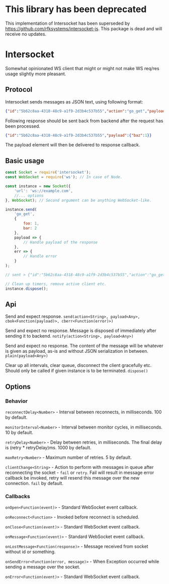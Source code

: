 # This library has been deprecated

This implementation of Intersocket has been superseded by https://github.com/rfksystems/intersocket-js.
This package is dead and will receive no updates.

# Intersocket

Somewhat opinionated WS client that might or might not make WS req/res usage slightly more pleasant.

## Protocol

Intersocket sends messages as JSON text, using following format:

```json
{"id":"5b62c8aa-4318-48c9-a1f9-2d3b4c537b55","action":"go_get","payload":{"foo":1,"bar":2}}
```

Following response should be sent back from backend after the request has been processed.

```json
{"id":"5b62c8aa-4318-48c9-a1f9-2d3b4c537b55","payload":{"baz":1}}
```

The payload element will then be delivered to response callback.

## Basic usage

```js
const Socket = require('intersocket');
const WebSocket = require('ws'); // In case of Node.

const instance = new Socket({
    'url': 'ws://example.com',
    //... options
}, WebSocket); // Second argument can be anything WebSocket-like.

instance.send(
    'go_get',
    {
        foo: 1,
        bar: 2
    },
    payload => {
        // Handle payload of the response
    },
    err => {
        // Handle error
    }
);

// sent > {"id":"5b62c8aa-4318-48c9-a1f9-2d3b4c537b55","action":"go_get","payload":{"foo":1,"bar":2}}

// Clean up timers, remove active client etc.
instance.dispose();

```

## Api

Send and expect response.
`send(action<String>, payload<Any>, cbok<Function(payload)>, cberr<Function(error)>)`

Send and expect no response. Message is disposed of immediately after sending it to backend.
`notify(action<String>, payload<Any>)`

Send and expect no response. The content of the message will be whatever is given as payload, as-is
and without JSON serialization in between.
`plain(payload<Any>)`

Clear up all intervals, clear queue, disconnect the client gracefully etc. Should only be called
if given instance is to be terminated.
`dispose()`

## Options

### Behavior
`reconnectDelay<Number>` - Interval between reconnects, in milliseconds. 100 by default.

`monitorInterval<Number>` - Interval between monitor cycles, in milliseconds. 10 by default.

`retryDelay<Number>` - Delay between retries, in milliseconds. The final delay is (retry * retryDelay)ms. 1000 by default.

`maxRetry<Number>`  - Maximum number of retries. 5 by default.

`clientChange<String>` - Action to perform with messages in queue after reconnecting the socket - `fail` or `retry`. Fail will result in message error callback be invoked, retry will resend this message over the new connection. `fail` by default.

### Callbacks

`onOpen<Function(event)>` - Standard WebSocket event callback. 

`onReconnect<Function>` - Invoked before reconnect is scheduled.

`onClose<Function(event)>` - Standard WebSocket event callback. 

`onMessage<Function(event)>` - Standard WebSocket event callback. 

`onLostMessage<Function(response)>` - Message received from socket without id or something.

`onSendError<Function(error, message)>` - When Exception occurred while sending a message over the socket.

`onError<Function(event)>` - Standard WebSocket event callback. 
